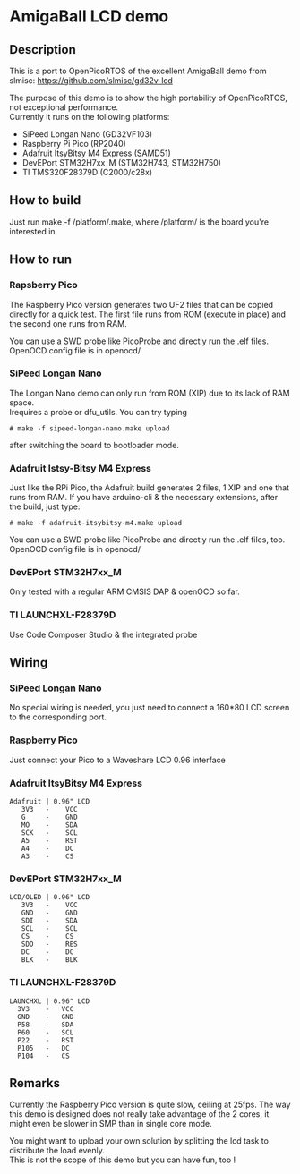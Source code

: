 # AmigaBall LCD demo

## Description

This is a port to OpenPicoRTOS of the excellent AmigaBall demo from slmisc: https://github.com/slmisc/gd32v-lcd

The purpose of this demo is to show the high portability of OpenPicoRTOS, not exceptional performance.   
Currently it runs on the following platforms:
  - SiPeed Longan Nano (GD32VF103)
  - Raspberry Pi Pico (RP2040)
  - Adafruit ItsyBitsy M4 Express (SAMD51)
  - DevEPort STM32H7xx_M (STM32H743, STM32H750)
  - TI TMS320F28379D (C2000/c28x)

## How to build

Just run make -f /platform/.make, where /platform/ is the board you're interested in.

## How to run

### Rapsberry Pico

The Raspberry Pico version generates two UF2 files that can be copied directly for a quick test.
The first file runs from ROM (execute in place) and the second one runs from RAM.

You can use a SWD probe like PicoProbe and directly run the .elf files. OpenOCD config file is in openocd/

### SiPeed Longan Nano

The Longan Nano demo can only run from ROM (XIP) due to its lack of RAM space.   
Irequires a probe or dfu_utils. You can try typing

    # make -f sipeed-longan-nano.make upload

after switching the board to bootloader mode.

### Adafruit Istsy-Bitsy M4 Express

Just like the RPi Pico, the Adafruit build generates 2 files, 1 XIP and one that runs from RAM.
If you have arduino-cli & the necessary extensions, after the build, just type:

    # make -f adafruit-itsybitsy-m4.make upload

You can use a SWD probe like PicoProbe and directly run the .elf files, too. OpenOCD config file is in openocd/

### DevEPort STM32H7xx_M

Only tested with a regular ARM CMSIS DAP & openOCD so far.

### TI LAUNCHXL-F28379D

Use Code Composer Studio & the integrated probe

## Wiring

### SiPeed Longan Nano

No special wiring is needed, you just need to connect a 160*80 LCD screen to the corresponding port.

### Raspberry Pico

Just connect your Pico to a Waveshare LCD 0.96 interface

### Adafruit ItsyBitsy M4 Express

```
Adafruit | 0.96" LCD
   3V3   -    VCC
   G     -    GND
   MO    -    SDA
   SCK   -    SCL
   A5    -    RST
   A4    -    DC
   A3    -    CS
```

### DevEPort STM32H7xx_M

```
LCD/OLED | 0.96" LCD
   3V3   -    VCC
   GND   -    GND
   SDI   -    SDA
   SCL   -    SCL
   CS    -    CS
   SDO   -    RES
   DC    -    DC
   BLK   -    BLK
```

### TI LAUNCHXL-F28379D

```
LAUNCHXL | 0.96" LCD
  3V3    -   VCC
  GND    -   GND
  P58    -   SDA
  P60    -   SCL
  P22    -   RST
  P105   -   DC
  P104   -   CS

```

## Remarks

Currently the Raspberry Pico version is quite slow, ceiling at 25fps. The way this demo is designed does not really take
advantage of the 2 cores, it might even be slower in SMP than in single core mode.

You might want to upload your own solution by splitting the lcd task to distribute the load evenly.   
This is not the scope of this demo but you can have fun, too !
